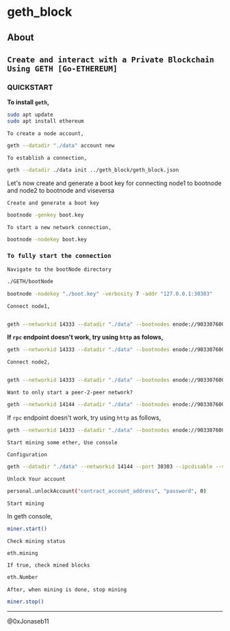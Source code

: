 # geth_block

## About

## `Create and interact with a Private Blockchain Using GETH [Go-ETHEREUM]`

### QUICKSTART

**To install `geth`,**

```sh
sudo apt update
sudo apt install ethereum
```

`To create a node account,`

```sh
geth --datadir "./data" account new 
```

`To establish a connection,`

```sh
geth --datadir ./data init ../geth_block/geth_block.json
```

Let's now create and generate a boot key for connecting node1 to bootnode and node2 to bootnode and viseversa

`Create and generate a boot key`

```sh
bootnode -genkey boot.key
```

`To start a new network connection,`

```sh
bootnode -nodekey boot.key
```

### `To fully start the connection`

`Navigate to the bootNode directory`

```sh
./GETH/bootNode 
```

```sh
bootnode -nodekey "./boot.key" -verbosity 7 -addr "127.0.0.1:30303"
```

`Connect node1,`

```sh

geth --networkid 14333 --datadir "./data" --bootnodes enode://903307600f04d59ff73ecc41016a2112aedebd4021799f764092872bd4aa75b55786bb14665f6171707ba5aa242afe7691b70303deea79ab46c0f63af6d59fed@127.0.0.1:0?discport=30301 --port 30300 --ipcdisable --syncmode full --rpc --allow-insecure-unlock --rpccorsdomain "*" --rpcport 8545 --unlock 0xa23b87d009c9023BeF10442568C3392CA3eeD89d --password password.txt --mine console

```

**If `rpc` endpoint doesn't work, try using `http` as folows,**

```sh
geth --networkid 14333 --datadir "./data" --bootnodes enode://903307600f04d59ff73ecc41016a2112aedebd4021799f764092872bd4aa75b55786bb14665f6171707ba5aa242afe7691b70303deea79ab46c0f63af6d59fed@127.0.0.1:0?discport=30301 --port 30303 --ipcdisable --syncmode full --http --allow-insecure-unlock --http.port 8545 --unlock 0xca9AdF6627A549c8D593439ab79E19f912E6dB11 --password password.txt --mine console

```

`Connect node2,`

```sh

geth --networkid 14333 --datadir "./data" --bootnodes enode://903307600f04d59ff73ecc41016a2112aedebd4021799f764092872bd4aa75b55786bb14665f6171707ba5aa242afe7691b70303deea79ab46c0f63af6d59fed@127.0.0.1:0?discport=30301 --port 30303 --ipcdisable --syncmode full --rpc --allow-insecure-unlock --rpccorsdomain "*" --rpcport 8545 --unlock 0xa23b87d009c9023BeF10442568C3392CA3eeD89d --password password.txt console

```

`Want to only start a peer-2-peer network?`

```sh
geth --networkid 14144 --datadir "./data" --bootnodes enode://903307600f04d59ff73ecc41016a2112aedebd4021799f764092872bd4aa75b55786bb14665f6171707ba5aa242afe7691b70303deea79ab46c0f63af6d59fed@127.0.0.1:0?discport=30301
```

If `rpc` endpoint doesn't work, try using `http` as follows,

```sh
geth --networkid 14333 --datadir "./data" --bootnodes enode://903307600f04d59ff73ecc41016a2112aedebd4021799f764092872bd4aa75b55786bb14665f6171707ba5aa242afe7691b70303deea79ab46c0f63af6d59fed@127.0.0.1:0?discport=30301 --port 30303 --ipcdisable --syncmode full --http --allow-insecure-unlock --http.port 8545 --unlock 0xca9AdF6627A549c8D593439ab79E19f912E6dB11 --password password.txt console

```

`Start mining some ether, Use console`

`Configuration`

```sh
geth --datadir "./data" --networkid 14144 --port 30303 --ipcdisable --syncmode full --mine console
```

`Unlock Your account`

```sh
personal.unlockAccount("contract_account_address", "password", 0)
```

`Start mining`

In geth console,

```sh
miner.start()
```

`Check mining status`

```sh
eth.mining
```

`If true, check mined blocks`

```sh
eth.Number
```

`After, when mining is done, stop mining`

```sh
miner.stop()
```

--------------

@0xJonaseb11
